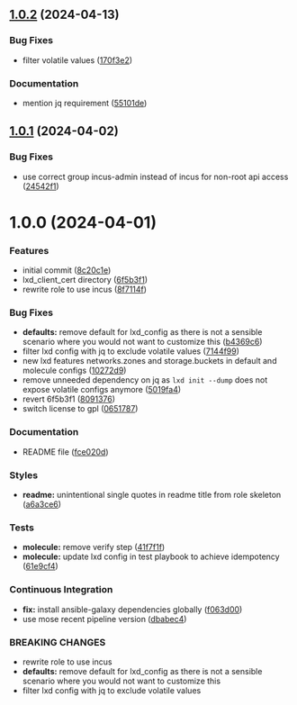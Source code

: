 ## [1.0.2](https://github.com/gliech/incus-ansible-role/compare/v1.0.1...v1.0.2) (2024-04-13)


### Bug Fixes

* filter volatile values ([170f3e2](https://github.com/gliech/incus-ansible-role/commit/170f3e2e76a5bade999ef9c24081c4f29e0303f4))


### Documentation

* mention jq requirement ([55101de](https://github.com/gliech/incus-ansible-role/commit/55101deea783ef51c1b749ab06d508add3103812))

## [1.0.1](https://github.com/gliech/incus-ansible-role/compare/v1.0.0...v1.0.1) (2024-04-02)


### Bug Fixes

* use correct group incus-admin instead of incus for non-root api access ([24542f1](https://github.com/gliech/incus-ansible-role/commit/24542f1ab2d3552dc7ef3cdccf4b3f9c80a48e0f))

# 1.0.0 (2024-04-01)


### Features

* initial commit ([8c20c1e](https://github.com/gliech/incus-ansible-role/commit/8c20c1e345bcec99d00267961694f2dd355fa050))
* lxd_client_cert directory ([6f5b3f1](https://github.com/gliech/incus-ansible-role/commit/6f5b3f110fa8662f58d2122d679afcb810e56071))
* rewrite role to use incus ([8f7114f](https://github.com/gliech/incus-ansible-role/commit/8f7114f03bef8349806911a739210ad8a7fb59bc))


### Bug Fixes

* **defaults:** remove default for lxd_config as there is not a sensible scenario where you would not want to customize this ([b4369c6](https://github.com/gliech/incus-ansible-role/commit/b4369c6cddc6c5c1cc6435d1cfec62376858ce4d))
* filter lxd config with jq to exclude volatile values ([7144f99](https://github.com/gliech/incus-ansible-role/commit/7144f9925833836add76b12b1dd87402b33873c8))
* new lxd features networks.zones and storage.buckets in default and molecule configs ([10272d9](https://github.com/gliech/incus-ansible-role/commit/10272d967222dd127bf102b6c80353e76d0b1e37))
* remove unneeded dependency on jq as `lxd init --dump` does not expose volatile configs anymore ([5019fa4](https://github.com/gliech/incus-ansible-role/commit/5019fa42482052ad8d87ee06de596edc5a71f58c))
* revert 6f5b3f1 ([8091376](https://github.com/gliech/incus-ansible-role/commit/80913764c7b440837fabab58a4c13dd4a4c93703))
* switch license to gpl ([0651787](https://github.com/gliech/incus-ansible-role/commit/0651787716375c8f82be5dc025c605531ed4002a))


### Documentation

* README file ([fce020d](https://github.com/gliech/incus-ansible-role/commit/fce020da6b8dfc942c959780d0eec2f42a5c36ee))


### Styles

* **readme:** unintentional single quotes in readme title from role skeleton ([a6a3ce6](https://github.com/gliech/incus-ansible-role/commit/a6a3ce6f38efd4c62612fdb6bf4a9ea15d6d05e4))


### Tests

* **molecule:** remove verify step ([41f7f1f](https://github.com/gliech/incus-ansible-role/commit/41f7f1f17e4a552fade00665b0ab15238b543ecc))
* **molecule:** update lxd config in test playbook to achieve idempotency ([61e9cf4](https://github.com/gliech/incus-ansible-role/commit/61e9cf40a158b314c875d358a73cff67777bbb53))


### Continuous Integration

* **fix:** install ansible-galaxy dependencies globally ([f063d00](https://github.com/gliech/incus-ansible-role/commit/f063d0089911b8e743da8e609aa881afe1c7a1a0))
* use mose recent pipeline version ([dbabec4](https://github.com/gliech/incus-ansible-role/commit/dbabec432703d872f687b0049012c4874be88ef4))


### BREAKING CHANGES

* rewrite role to use incus
* **defaults:** remove default for lxd_config as there is not a sensible scenario where you would not want to customize this
* filter lxd config with jq to exclude volatile values
